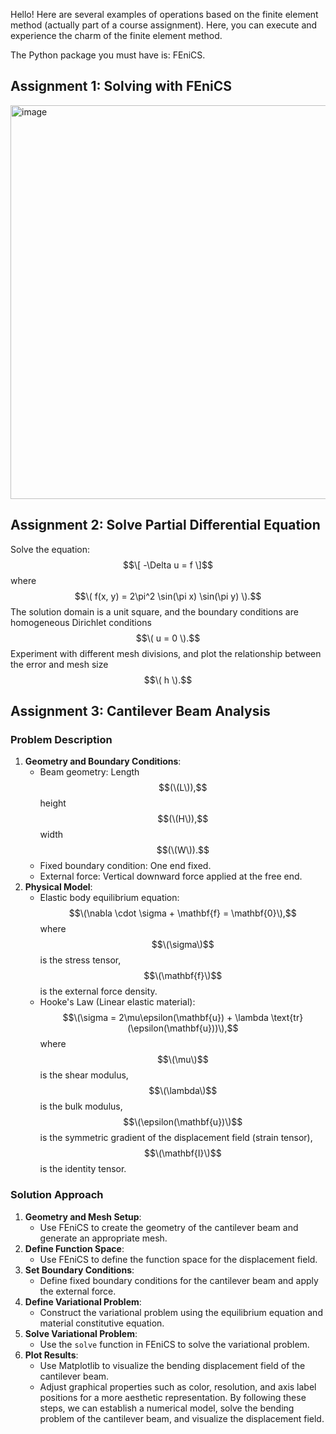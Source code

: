 
Hello! Here are several examples of operations based on the finite element method (actually part of a course assignment). Here, you can execute and experience the charm of the finite element method.

The Python package you must have is: FEniCS.


## Assignment 1: Solving with FEniCS
<img width="630" alt="image" src="https://github.com/Zhao-yihang/FEM-Homework/assets/157504045/b879addb-c8d9-4e89-9b21-6b6ac747cdab">

## Assignment 2: Solve Partial Differential Equation
Solve the equation:
$$\[ -\Delta u = f \]$$
where $$\( f(x, y) = 2\pi^2 \sin(\pi x) \sin(\pi y) \).$$ The solution domain is a unit square, and the boundary conditions are homogeneous Dirichlet conditions $$\( u = 0 \).$$ Experiment with different mesh divisions, and plot the relationship between the error and mesh size $$\( h \).$$

## Assignment 3: Cantilever Beam Analysis
### Problem Description
1. **Geometry and Boundary Conditions**:
   - Beam geometry: Length $$(\(L\)),$$ height $$(\(H\)),$$ width $$(\(W\)).$$
   - Fixed boundary condition: One end fixed.
   - External force: Vertical downward force applied at the free end.
2. **Physical Model**:
   - Elastic body equilibrium equation: $$\(\nabla \cdot \sigma + \mathbf{f} = \mathbf{0}\),$$ where $$\(\sigma\)$$ is the stress tensor, $$\(\mathbf{f}\)$$ is the external force density.
   - Hooke's Law (Linear elastic material): $$\(\sigma = 2\mu\epsilon(\mathbf{u}) + \lambda \text{tr}(\epsilon(\mathbf{u}))\),$$ where $$\(\mu\)$$is the shear modulus, $$\(\lambda\)$$is the bulk modulus,$$\(\epsilon(\mathbf{u})\)$$is the symmetric gradient of the displacement field (strain tensor),$$\(\mathbf{I}\)$$is the identity tensor.
### Solution Approach
1. **Geometry and Mesh Setup**:
   - Use FEniCS to create the geometry of the cantilever beam and generate an appropriate mesh.
2. **Define Function Space**:
   - Use FEniCS to define the function space for the displacement field.
3. **Set Boundary Conditions**:
   - Define fixed boundary conditions for the cantilever beam and apply the external force.
4. **Define Variational Problem**:
   - Construct the variational problem using the equilibrium equation and material constitutive equation.
5. **Solve Variational Problem**:
   - Use the `solve` function in FEniCS to solve the variational problem.
6. **Plot Results**:
   - Use Matplotlib to visualize the bending displacement field of the cantilever beam.
   - Adjust graphical properties such as color, resolution, and axis label positions for a more aesthetic representation.
By following these steps, we can establish a numerical model, solve the bending problem of the cantilever beam, and visualize the displacement field.
